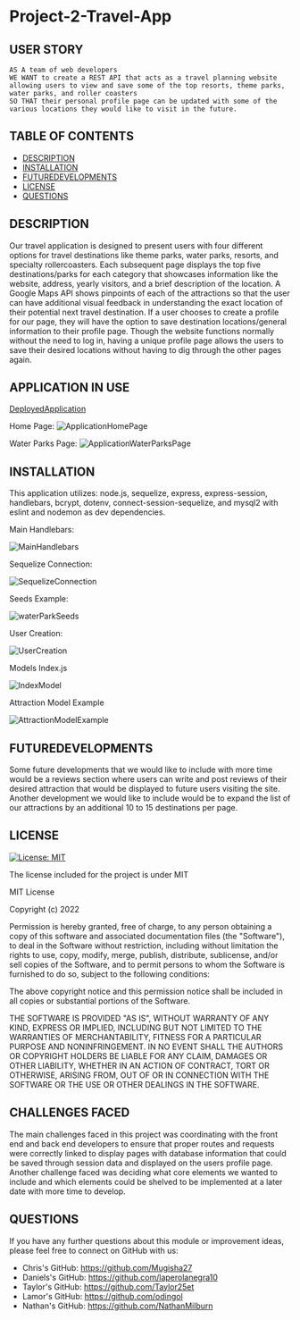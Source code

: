 # Project-2-Travel-App

## USER STORY

    AS A team of web developers
    WE WANT to create a REST API that acts as a travel planning website allowing users to view and save some of the top resorts, theme parks, water parks, and roller coasters
    SO THAT their personal profile page can be updated with some of the various locations they would like to visit in the future.

## TABLE OF CONTENTS

- [DESCRIPTION](#description)
- [INSTALLATION](#installation)
- [FUTUREDEVELOPMENTS](#futuredevelopments)
- [LICENSE](#license)
- [QUESTIONS](#questions)

## DESCRIPTION
Our travel application is designed to present users with four different options for travel destinations like theme parks, water parks, resorts, and specialty rollercoasters. Each subsequent page displays the top five destinations/parks for each category that showcases information like the website, address, yearly visitors, and a brief description of the location. A Google Maps API shows pinpoints of each of the attractions so that the user can have additional visual feedback in understanding the exact location of their potential next travel destination. If a user chooses to create a profile for our page, they will have the option to save destination locations/general information to their profile page. Though the website functions normally without the need to log in, having a unique profile page allows the users to save their desired locations without having to dig through the other pages again. 

## APPLICATION IN USE

[DeployedApplication](https://travalotpj2.herokuapp.com/ "Link to Deployed Application") 

Home Page:
![ApplicationHomePage](./assets/home-page.png "User-facing home page")

Water Parks Page: 
![ApplicationWaterParksPage](./assets/waterpark-page.png "Application Specific Page example")

## INSTALLATION
This application utilizes: node.js, sequelize, express, express-session, handlebars, bcrypt, dotenv, connect-session-sequelize, and mysql2 with eslint and nodemon as dev dependencies. 

Main Handlebars:

![MainHandlebars](./assets/main-handlebars.PNG "Main Handlebars Page")

Sequelize Connection: 

![SequelizeConnection](./assets/connection-js.PNG "Sequelize Connection")

Seeds Example:

![waterParkSeeds](./assets/waterpark-seeds.PNG "Seeds Example")

User Creation:

![UserCreation](./assets/account-creation.PNG "User Creation")

Models Index.js

![IndexModel](./assets/models-index.PNG "Index Model")

Attraction Model Example

![AttractionModelExample](./assets/models-resort.PNG "Attraction Model Example")

## FUTUREDEVELOPMENTS
Some future developments that we would like to include with more time would be a reviews section where users can write and post reviews of their desired attraction that would be displayed to future users visiting the site. Another development we would like to include would be to expand the list of our attractions by an additional 10 to 15 destinations per page.

## LICENSE

[![License: MIT](https://img.shields.io/badge/License-MIT-blue.svg)](https://opensource.org/licenses/MIT)

The license included for the project is under MIT

MIT License

Copyright (c) 2022 

Permission is hereby granted, free of charge, to any person obtaining a copy
of this software and associated documentation files (the "Software"), to deal
in the Software without restriction, including without limitation the rights
to use, copy, modify, merge, publish, distribute, sublicense, and/or sell
copies of the Software, and to permit persons to whom the Software is
furnished to do so, subject to the following conditions:

The above copyright notice and this permission notice shall be included in all
copies or substantial portions of the Software.

THE SOFTWARE IS PROVIDED "AS IS", WITHOUT WARRANTY OF ANY KIND, EXPRESS OR
IMPLIED, INCLUDING BUT NOT LIMITED TO THE WARRANTIES OF MERCHANTABILITY,
FITNESS FOR A PARTICULAR PURPOSE AND NONINFRINGEMENT. IN NO EVENT SHALL THE
AUTHORS OR COPYRIGHT HOLDERS BE LIABLE FOR ANY CLAIM, DAMAGES OR OTHER
LIABILITY, WHETHER IN AN ACTION OF CONTRACT, TORT OR OTHERWISE, ARISING FROM,
OUT OF OR IN CONNECTION WITH THE SOFTWARE OR THE USE OR OTHER DEALINGS IN THE
SOFTWARE.

## CHALLENGES FACED

The main challenges faced in this project was coordinating with the front end and back end developers to ensure that proper routes and requests were correctly linked to display pages with database information that could be saved through session data and displayed on the users profile page. Another challenge faced was deciding what core elements we wanted to include and which elements could be shelved to be implemented at a later date with more time to develop. 

## QUESTIONS

If you have any further questions about this module or improvement ideas, please feel free to connect on GitHub with us:

- Chris's GitHub: https://github.com/Mugisha27
- Daniels's GitHub: https://github.com/laperolanegra10
- Taylor's GitHub: https://github.com/Taylor25et
- Lamor's GitHub: https://github.com/odingol
- Nathan's GitHub: https://github.com/NathanMilburn


